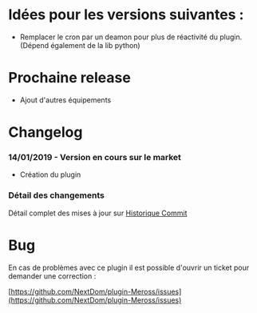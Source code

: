 # Idées pour les versions suivantes :

- Remplacer le cron par un deamon pour plus de réactivité du plugin. (Dépend également de la lib python)

# Prochaine release

- Ajout d'autres équipements

# Changelog

### 14/01/2019 - Version en cours sur le market

* Création du plugin

### Détail des changements

Détail complet des mises à jour sur [Historique Commit](https://github.com/NextDom/plugin-Meross/commits/master)

# Bug

En cas de problèmes avec ce plugin il est possible d'ouvrir un ticket pour demander une correction :

[https://github.com/NextDom/plugin-Meross/issues](https://github.com/NextDom/plugin-Meross/issues)
